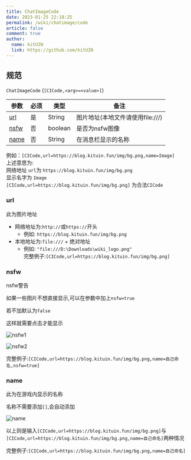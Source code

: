 ```yaml
---
title: ChatImageCode
date: 2023-01-25 22:18:25
permalink: /wiki/chatimage/code
article: false
comment: true
author: 
  name: kitUIN
  link: https://github.com/kitUIN
---
```

## 规范
`ChatImageCode` (`[CICode,<arg>=<value>]`)

| 参数                                 | 必须  | 类型      | 备注                    |
|------------------------------------|-----|---------|-----------------------|
| [url](/wiki/chatimage/code/#url)   | 是   | String  | 图片地址(本地文件请使用file:///) |
| [nsfw](/wiki/chatimage/code/#nsfw) | 否   | boolean | 是否为nsfw图像             |
| [name](/wiki/chatimage/code/#name) | 否   | String  | 在消息栏显示的名称             |

例如：`[CICode,url=https://blog.kituin.fun/img/bg.png,name=Image]`  
上述意思为:  
网络地址 `url`为 `https://blog.kituin.fun/img/bg.png`  
显示名字为 `Image`  
`[CICode,url=https://blog.kituin.fun/img/bg.png]` 为合法`CICode`  


### url
此为图片地址
- 网络地址为:`http://`或`https://`开头
    - 例如: `https://blog.kituin.fun/img/bg.png`
- 本地地址为:`file:///` + 绝对地址
    - 例如: `"file:///D:\Downloads\wiki_logo.png"`  
完整例子:`[CICode,url=https://blog.kituin.fun/img/bg.png]`


### nsfw
nsfw警告

如果一些图片不想直接显示,可以在参数中加上`nsfw=true`

若不加默认为`false`

这样就需要点击才能显示

![nsfw1](/img/nsfw.png)

![nsfw2](/img/nsfw2.png)

完整例子:`[CICode,url=https://blog.kituin.fun/img/bg.png,name=自己命名,nsfw=true]`

### name
此为在游戏内显示的名称

名称不需要添加`[]`,会自动添加

![name](/img/name.png)  

以上则是输入`[CICode,url=https://blog.kituin.fun/img/bg.png]`与`[CICode,url=https://blog.kituin.fun/img/bg.png,name=自己命名]`两种情况

完整例子:`[CICode,url=https://blog.kituin.fun/img/bg.png,name=自己命名]`